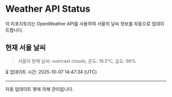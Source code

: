 
# Weather API Status

이 리포지토리는 OpenWeather API를 사용하여 서울의 날씨 정보를 자동으로 업데이트합니다.

## 현재 서울 날씨
> 서울의 현재 날씨: overcast clouds, 온도: 19.5°C, 습도: 96%

⏳ 업데이트 시간: 2025-10-07 14:47:34 (UTC)

---
자동 업데이트 봇에 의해 관리됩니다.
